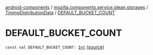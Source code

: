 [android-components](../../index.md) / [mozilla.components.service.glean.storages](../index.md) / [TimingDistributionData](index.md) / [DEFAULT_BUCKET_COUNT](./-d-e-f-a-u-l-t_-b-u-c-k-e-t_-c-o-u-n-t.md)

# DEFAULT_BUCKET_COUNT

`const val DEFAULT_BUCKET_COUNT: `[`Int`](https://kotlinlang.org/api/latest/jvm/stdlib/kotlin/-int/index.html) [(source)](https://github.com/mozilla-mobile/android-components/blob/master/components/service/glean/src/main/java/mozilla/components/service/glean/storages/TimingDistributionsStorageEngine.kt#L149)